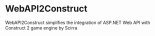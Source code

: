 WebAPI2Construct
================

WebAPI2Construct simplifies the integration of ASP.NET Web API with Construct 2 game engine by Scirra
